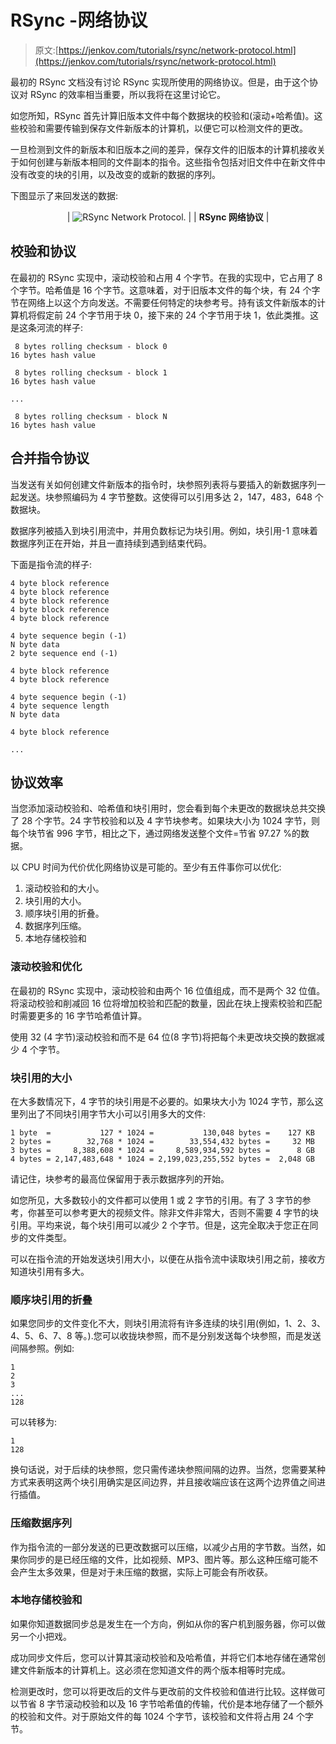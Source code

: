 # RSync -网络协议

> 原文:[https://jenkov.com/tutorials/rsync/network-protocol.html](https://jenkov.com/tutorials/rsync/network-protocol.html)

最初的 RSync 文档没有讨论 RSync 实现所使用的网络协议。但是，由于这个协议对 RSync 的效率相当重要，所以我将在这里讨论它。

如您所知，RSync 首先计算旧版本文件中每个数据块的校验和(滚动+哈希值)。这些校验和需要传输到保存文件新版本的计算机，以便它可以检测文件的更改。

一旦检测到文件的新版本和旧版本之间的差异，保存文件的旧版本的计算机接收关于如何创建与新版本相同的文件副本的指令。这些指令包括对旧文件中在新文件中没有改变的块的引用，以及改变的或新的数据的序列。

下图显示了来回发送的数据:

<center>

| ![RSync Network Protocol.](../Images/38ff3e4739aad9b5c6416783e37bfde7.png) |
| **RSync 网络协议** |

</center>

## 校验和协议

在最初的 RSync 实现中，滚动校验和占用 4 个字节。在我的实现中，它占用了 8 个字节。哈希值是 16 个字节。这意味着，对于旧版本文件的每个块，有 24 个字节在网络上以这个方向发送。不需要任何特定的块参考号。持有该文件新版本的计算机将假定前 24 个字节用于块 0，接下来的 24 个字节用于块 1，依此类推。这是这条河流的样子:

```
 8 bytes rolling checksum - block 0
16 bytes hash value

 8 bytes rolling checksum - block 1
16 bytes hash value

...

 8 bytes rolling checksum - block N
16 bytes hash value

```

## 合并指令协议

当发送有关如何创建文件新版本的指令时，块参照列表将与要插入的新数据序列一起发送。块参照编码为 4 字节整数。这使得可以引用多达 2，147，483，648 个数据块。

数据序列被插入到块引用流中，并用负数标记为块引用。例如，块引用-1 意味着数据序列正在开始，并且一直持续到遇到结束代码。

下面是指令流的样子:

```
4 byte block reference
4 byte block reference
4 byte block reference
4 byte block reference
4 byte block reference

4 byte sequence begin (-1)
N byte data
2 byte sequence end (-1)

4 byte block reference
4 byte block reference

4 byte sequence begin (-1)
4 byte sequence length
N byte data

4 byte block reference

...    

```

## 协议效率

当您添加滚动校验和、哈希值和块引用时，您会看到每个未更改的数据块总共交换了 28 个字节。24 字节校验和以及 4 字节块参考。如果块大小为 1024 字节，则每个块节省 996 字节，相比之下，通过网络发送整个文件=节省 97.27 %的数据。

以 CPU 时间为代价优化网络协议是可能的。至少有五件事你可以优化:

1.  滚动校验和的大小。
2.  块引用的大小。
3.  顺序块引用的折叠。
4.  数据序列压缩。
5.  本地存储校验和

### 滚动校验和优化

在最初的 RSync 实现中，滚动校验和由两个 16 位值组成，而不是两个 32 位值。将滚动校验和削减回 16 位将增加校验和匹配的数量，因此在块上搜索校验和匹配时需要更多的 16 字节哈希值计算。

使用 32 (4 字节)滚动校验和而不是 64 位(8 字节)将把每个未更改块交换的数据减少 4 个字节。

### 块引用的大小

在大多数情况下，4 字节的块引用是不必要的。如果块大小为 1024 字节，那么这里列出了不同块引用字节大小可以引用多大的文件:

```
1 byte  =           127 * 1024 =           130,048 bytes =    127 KB
2 bytes =        32,768 * 1024 =        33,554,432 bytes =     32 MB
3 bytes =     8,388,608 * 1024 =     8,589,934,592 bytes =      8 GB
4 bytes = 2,147,483,648 * 1024 = 2,199,023,255,552 bytes =  2,048 GB

```

请记住，块参考的最高位保留用于表示数据序列的开始。

如您所见，大多数较小的文件都可以使用 1 或 2 字节的引用。有了 3 字节的参考，你甚至可以参考更大的视频文件。除非文件非常大，否则不需要 4 字节的块引用。平均来说，每个块引用可以减少 2 个字节。但是，这完全取决于您正在同步的文件类型。

可以在指令流的开始发送块引用大小，以便在从指令流中读取块引用之前，接收方知道块引用有多大。

### 顺序块引用的折叠

如果您同步的文件变化不大，则块引用流将有许多连续的块引用(例如，1、2、3、4、5、6、7、8 等。).您可以收拢块参照，而不是分别发送每个块参照，而是发送间隔参照。例如:

```
1
2
3
...
128

```

可以转移为:

```
1
128

```

换句话说，对于后续的块参照，您只需传递块参照间隔的边界。当然，您需要某种方式来表明这两个块引用确实是区间边界，并且接收端应该在这两个边界值之间进行插值。

### 压缩数据序列

作为指令流的一部分发送的已更改数据可以压缩，以减少占用的字节数。当然，如果你同步的是已经压缩的文件，比如视频、MP3、图片等。那么这种压缩可能不会产生太多效果，但是对于未压缩的数据，实际上可能会有所收获。

### 本地存储校验和

如果你知道数据同步总是发生在一个方向，例如从你的客户机到服务器，你可以做另一个小把戏。

成功同步文件后，您可以计算其滚动校验和及哈希值，并将它们本地存储在通常创建文件新版本的计算机上。这必须在您知道文件的两个版本相等时完成。

检测更改时，您可以将更改后的文件与更改前的文件校验和值进行比较。这样做可以节省 8 字节滚动校验和以及 16 字节哈希值的传输，代价是本地存储了一个额外的校验和文件。对于原始文件的每 1024 个字节，该校验和文件将占用 24 个字节。